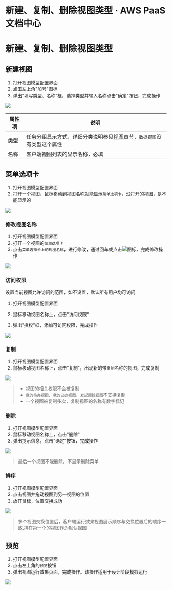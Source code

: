 # 新建、复制、删除视图类型 · AWS PaaS文档中心

# 新建、复制、删除视图类型

## 新建视图

  1. 打开视图模型配置界面
  2. 点击左上角"加号"图标
  3. 弹出"填写类型、名称"框，选择类型并输入名称点击"确定"按钮，完成操作

[![](https://docs.awspaas.com/user-manual/aws-pass-console-user-manual-dw-vue3.0-64ga/new_dw/11.png)](<11.png>)

属性项 | 说明  
---|---  
类型 | 任务分组显示方式，详细分类说明参见[视图](<../base_def/view.html>)章节，`数据视图`没有类型这个属性  
名称 | 客户端视图列表的显示名称，必填  
  
## 菜单选项卡

  1. 打开视图模型配置界面
  2. 打开一个视图，鼠标移动到视图名称就能显示`菜单选项卡`，没打开的视图，是不能显示的

[![](https://docs.awspaas.com/user-manual/aws-pass-console-user-manual-dw-vue3.0-64ga/new_dw/menu.png)](<menu.png>)

### 修改视图名称

  1. 打开视图模型配置界面
  2. 打开一个视图的`菜单选项卡`
  3. 点击`菜单选择卡上的视图名称`，进行修改，通过回车或点击[![](https://docs.awspaas.com/user-manual/aws-pass-console-user-manual-dw-vue3.0-64ga/new_dw/dg.png)](<dg.png>)图标，完成修改操作

[![](https://docs.awspaas.com/user-manual/aws-pass-console-user-manual-dw-vue3.0-64ga/new_dw/modify_name.png)](<modify_name.png>)

### 访问权限

设置当前视图允许访问的范围，如不设置，默认所有用户均可访问

  1. 打开视图模型配置界面
  2. 鼠标移动视图名称上，点击"访问权限"  

  3. 弹出"授权"框，添加可访问权限，完成操作

[![](https://docs.awspaas.com/user-manual/aws-pass-console-user-manual-dw-vue3.0-64ga/new_dw/3-3-3.png)](<3-3-3.png>)

### 复制

  1. 打开视图模型配置界面
  2. 鼠标移动视图名称上，点击"复制"，出现新的带`复制`名称的视图，完成复制

[![](https://docs.awspaas.com/user-manual/aws-pass-console-user-manual-dw-vue3.0-64ga/new_dw/copy.png)](<copy.png>)

>   * 视图的相关权限不会被复制
>   * `我的待办视图`、`我的已办视图`、`发起跟踪视图`不支持复制
>   * 一个视图被复制多次，复制视图的名称有数字标记
> 

### 删除

  1. 打开视图模型配置界面
  2. 鼠标移动视图名称上，点击"删除"
  3. 弹出提示信息，点击"确定"按钮，完成操作

[![](https://docs.awspaas.com/user-manual/aws-pass-console-user-manual-dw-vue3.0-64ga/new_dw/delete.png)](<delete.png>)

> 最后一个视图不能删除，不显示删除菜单

### 排序

  1. 打开视图模型配置界面
  2. 点击视图并拖动视图到另一视图的位置
  3. 放开鼠标，位置交换成功

[![](https://docs.awspaas.com/user-manual/aws-pass-console-user-manual-dw-vue3.0-64ga/new_dw/px.gif)](<px.gif>)

> 多个视图交换位置后，客户端运行效果视图展示顺序与交换位置后的顺序一致,排在第一个的视图作为默认视图

## 预览

  1. 打开视图模型配置界面
  2. 点击左上角的`预览`按钮
  3. 弹出视图运行效果页面，完成操作。该操作适用于设计阶段模拟运行

[![](https://docs.awspaas.com/user-manual/aws-pass-console-user-manual-dw-vue3.0-64ga/new_dw/9-1.png)](<9-1.png>)